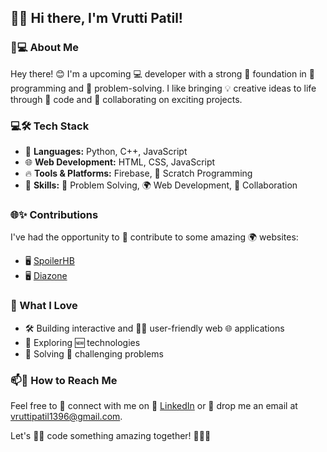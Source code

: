 ## 👋✨ Hi there, I'm Vrutti Patil!

### 🌟💻 About Me  
Hey there! 😊 I'm a upcoming 💻 developer with a strong 🧠 foundation in 🐍 programming and 🧩 problem-solving. I like bringing 💡 creative ideas to life through 💬 code and 🤝 collaborating on exciting projects.

### 💻🛠️ Tech Stack  
- 🐍 **Languages:** Python, C++, JavaScript  
- 🌐 **Web Development:** HTML, CSS, JavaScript  
- 🔥 **Tools & Platforms:** Firebase, 🧩 Scratch Programming  
- 🧠 **Skills:** 🧩 Problem Solving, 🌍 Web Development, 🤝 Collaboration  

### 🌐✨ Contributions  
I've had the opportunity to 🌟 contribute to some amazing 🌍 websites:  
- 🖥️ [SpoilerHB](#)  
- 🖥️ [Diazone](#)  

### 🚀 What I Love  
- 🛠️ Building interactive and 👩‍💻 user-friendly web 🌐 applications  
- 🚀 Exploring 🆕 technologies  
- 🧩 Solving 🧠 challenging problems  

### 📫📲 How to Reach Me  
Feel free to 🤝 connect with me on 🔗 [LinkedIn](https://www.linkedin.com/in/vrutti-patil-3600b9322/) or 📧 drop me an email at [vruttipatil1396@gmail.com](mailto:vruttipatil1396@gmail.com).  

Let's 👩‍💻 code something amazing together! 🚀✨😊
